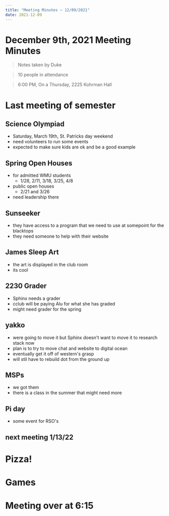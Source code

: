 ```yaml
---
title: "Meeting Minutes – 12/09/2021"
date: 2021-12-09
---
```

# December 9th, 2021 Meeting Minutes
> Notes taken by Duke

> 10 people in attendance

> 6:00 PM, On a Thursday, 2225 Kohrman Hall

# Last meeting of semester

## Science Olympiad
- Saturday, March 19th, St. Patricks day weekend
- need volunteers to run some events
- expected to make sure kids are ok and be a good example

## Spring Open Houses
- for admitted WMU students
    - 1/28, 2/11, 3/18, 3/25, 4/8
- public open houses
    - 2/21 and 3/26
- need leadership there

## Sunseeker
- they have access to a program that we need to use at somepoint for the blacktops
- they need someone to help with their website

## James Sleep Art
- the art is displayed in the club room
- its cool

## 2230 Grader
- Sphinx needs a grader
- cclub will be paying Alu for what she has graded
- might need grader for the spring

## yakko
- were going to move it but Sphinx doesn't want to move it to research stack now
- plan is to try to move chat and website to digital ocean
- eventually get it off of western's grasp
- will stil have to rebuild dot from the ground up

## MSPs
- we got them
- there is a class in the summer that might need more

## Pi day
- some event for RSO's

## next meeting 1/13/22

# Pizza!
# Games
# Meeting over at 6:15
